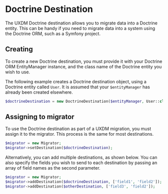 # Doctrine Destination

The UXDM Doctrine destination allows you to migrate data into a Doctrine entity. This can be handy if you need to migrate data
into a system using the Doctrine ORM, such as a Symfony project.

## Creating

To create a new Doctrine destination, you must provide it with your Doctrine ORM EntityManager instance, and the class name of the Doctrine entity you wish to use.

The following example creates a Doctrine destination object, using a Doctrine entity called `User`. It is assumed that your `$entityManager` has already been created elsewhere.

```php
$doctrineDestination = new DoctrineDestination($entityManager, User::class);
```

## Assigning to migrator

To use the Doctrine destination as part of a UXDM migration, you must assign it to the migrator. This process is the same for most destinations.

```php
$migrator = new Migrator;
$migrator->setDestination($doctrineDestination);
```

Alternatively, you can add multiple destinations, as shown below. You can also specify the fields you wish to send to each destination by 
passing an array of field names as the second parameter.

```php
$migrator = new Migrator;
$migrator->addDestination($doctrineDestination, ['field1', 'field2']);
$migrator->addDestination($otherDestination, ['field3', 'field2']);
```
